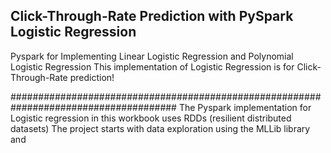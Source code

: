 ## Click-Through-Rate Prediction with PySpark Logistic Regression



Pyspark for Implementing Linear Logistic Regression and Polynomial Logistic Regression
This implementation of Logistic Regression is for Click-Through-Rate prediction!

######################################################################################
The Pyspark implementation for Logistic regression in this workbook uses RDDs (resilient distributed datasets)
The project starts with data exploration using the MLLib library and 


